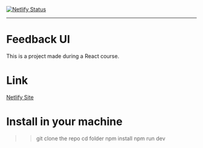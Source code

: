 [![Netlify Status](https://api.netlify.com/api/v1/badges/4817864e-c028-4671-90ea-f488bf92f897/deploy-status)](https://app.netlify.com/sites/feedbackuielias/deploys)

---

# Feedback UI

This is a project made during a React course. 

# Link

[Netlify Site](https://feedbackuielias.netlify.app/)

# Install in your machine

>> git clone the repo
>> cd folder
>> npm install
>> npm run dev